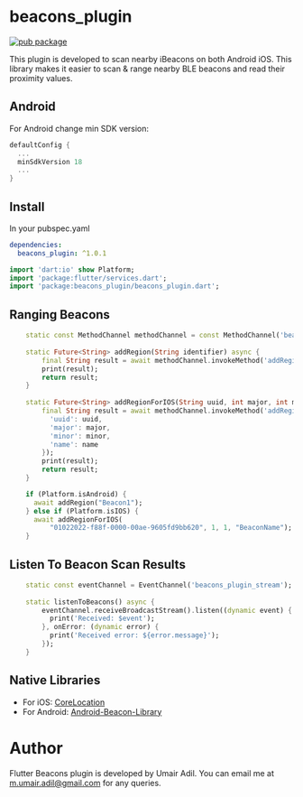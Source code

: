 # beacons_plugin

[![pub package](https://img.shields.io/pub/v/beacons_plugin)](https://pub.dev/packages/beacons_plugin)


This plugin is developed to scan nearby iBeacons on both Android iOS. This library makes it easier to scan & range nearby BLE beacons and read their proximity values.

## Android
For Android change min SDK version:

```groovy
defaultConfig {
  ...
  minSdkVersion 18
  ...
}
```

## Install
In your pubspec.yaml

```yaml
dependencies:
  beacons_plugin: ^1.0.1
```

```dart
import 'dart:io' show Platform;
import 'package:flutter/services.dart';
import 'package:beacons_plugin/beacons_plugin.dart';
```

## Ranging Beacons

```dart
    static const MethodChannel methodChannel = const MethodChannel('beacons_plugin');
    
    static Future<String> addRegion(String identifier) async {
        final String result = await methodChannel.invokeMethod('addRegion', <String, dynamic>{'identifier': identifier});
        print(result);
        return result;
    }
    
    static Future<String> addRegionForIOS(String uuid, int major, int minor, String name) async {
        final String result = await methodChannel.invokeMethod('addRegionForIOS', <String, dynamic>{
          'uuid': uuid,
          'major': major,
          'minor': minor,
          'name': name
        });
        print(result);
        return result;
    }

    if (Platform.isAndroid) {
      await addRegion("Beacon1");
    } else if (Platform.isIOS) {
      await addRegionForIOS(
          "01022022-f88f-0000-00ae-9605fd9bb620", 1, 1, "BeaconName");
    }
```

## Listen To Beacon Scan Results

```dart
    static const eventChannel = EventChannel('beacons_plugin_stream');
    
    static listenToBeacons() async {
        eventChannel.receiveBroadcastStream().listen((dynamic event) {
          print('Received: $event');
        }, onError: (dynamic error) {
          print('Received error: ${error.message}');
        });
    }
```

## Native Libraries

* For iOS: [CoreLocation](https://developer.apple.com/documentation/corelocation/)
* For Android: [Android-Beacon-Library](https://github.com/AltBeacon/android-beacon-library) 

# Author

Flutter Beacons plugin is developed by Umair Adil. You can email me at <m.umair.adil@gmail.com> for any queries.